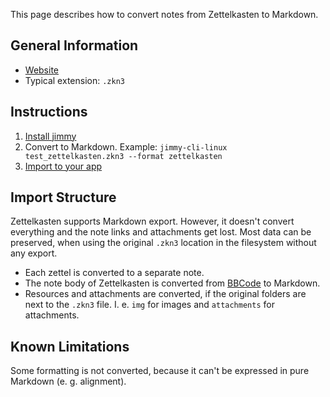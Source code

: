 This page describes how to convert notes from Zettelkasten to Markdown.

## General Information

- [Website](http://zettelkasten.danielluedecke.de/)
- Typical extension: `.zkn3`

## Instructions

1. [Install jimmy](../index.md#installation)
2. Convert to Markdown. Example: `jimmy-cli-linux test_zettelkasten.zkn3 --format zettelkasten`
3. [Import to your app](../import_instructions.md)

## Import Structure

Zettelkasten supports Markdown export. However, it doesn't convert everything and the note links and attachments get lost. Most data can be preserved, when using the original `.zkn3` location in the filesystem without any export.

- Each zettel is converted to a separate note.
- The note body of Zettelkasten is converted from [BBCode](https://en.wikipedia.org/wiki/BBCode) to Markdown.
- Resources and attachments are converted, if the original folders are next to the `.zkn3` file. I. e. `img` for images and `attachments` for attachments.

## Known Limitations

Some formatting is not converted, because it can't be expressed in pure Markdown (e. g. alignment).

